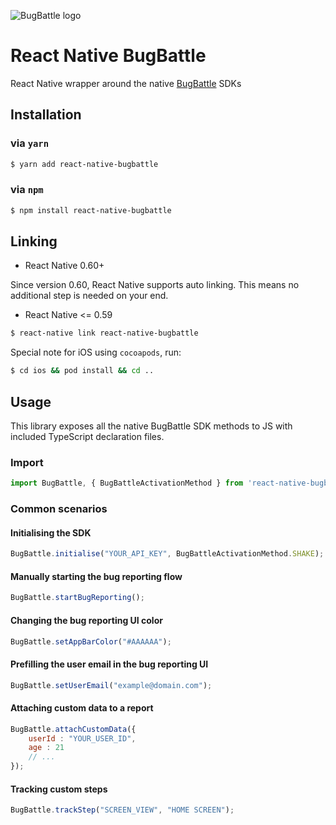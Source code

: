 ![BugBattle logo](https://www.bugbattle.io/static/bb-logo-b72b747af3869800cc360db793f6fc68.png)

# React Native BugBattle
React Native wrapper around the native [BugBattle](https://www.bugbattle.io) SDKs

## Installation

### via `yarn`

```bash
$ yarn add react-native-bugbattle
```

### via `npm`

```bash
$ npm install react-native-bugbattle
```

## Linking

- React Native 0.60+

Since version 0.60, React Native supports auto linking. This means no additional step is needed on your end.

- React Native <= 0.59

```bash
$ react-native link react-native-bugbattle
```

Special note for iOS using `cocoapods`, run:

```bash
$ cd ios && pod install && cd ..
```

## Usage

This library exposes all the native BugBattle SDK methods to JS with included TypeScript declaration files.

### Import

```js
import BugBattle, { BugBattleActivationMethod } from 'react-native-bugbattle';
```

### Common scenarios

#### Initialising the SDK

```js
BugBattle.initialise("YOUR_API_KEY", BugBattleActivationMethod.SHAKE);
```

#### Manually starting the bug reporting flow

```js
BugBattle.startBugReporting();
```

#### Changing the bug reporting UI color

```js
BugBattle.setAppBarColor("#AAAAAA");
```

#### Prefilling the user email in the bug reporting UI

```js
BugBattle.setUserEmail("example@domain.com");
```

#### Attaching custom data to a report

```js
BugBattle.attachCustomData({
    userId : "YOUR_USER_ID",
    age : 21
    // ... 
});
```

#### Tracking custom steps

```js
BugBattle.trackStep("SCREEN_VIEW", "HOME SCREEN");
```




